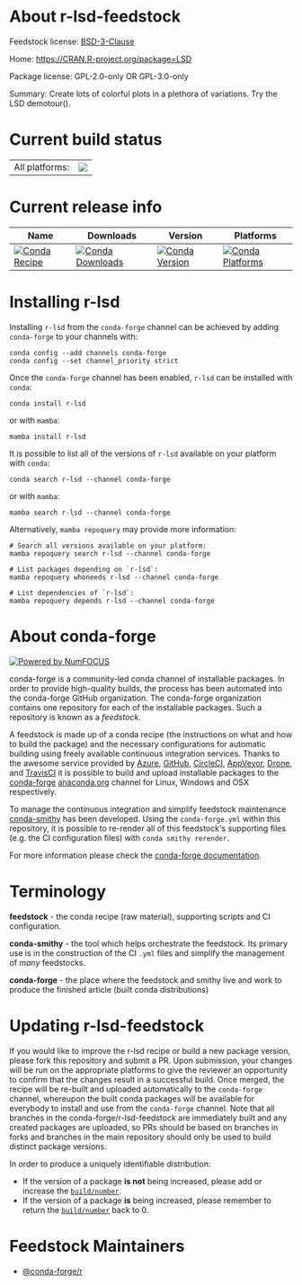 About r-lsd-feedstock
=====================

Feedstock license: [BSD-3-Clause](https://github.com/conda-forge/r-lsd-feedstock/blob/main/LICENSE.txt)

Home: https://CRAN.R-project.org/package=LSD

Package license: GPL-2.0-only OR GPL-3.0-only

Summary: Create lots of colorful plots in a plethora of variations. Try the LSD demotour().

Current build status
====================


<table><tr><td>All platforms:</td>
    <td>
      <a href="https://dev.azure.com/conda-forge/feedstock-builds/_build/latest?definitionId=1321&branchName=main">
        <img src="https://dev.azure.com/conda-forge/feedstock-builds/_apis/build/status/r-lsd-feedstock?branchName=main">
      </a>
    </td>
  </tr>
</table>

Current release info
====================

| Name | Downloads | Version | Platforms |
| --- | --- | --- | --- |
| [![Conda Recipe](https://img.shields.io/badge/recipe-r--lsd-green.svg)](https://anaconda.org/conda-forge/r-lsd) | [![Conda Downloads](https://img.shields.io/conda/dn/conda-forge/r-lsd.svg)](https://anaconda.org/conda-forge/r-lsd) | [![Conda Version](https://img.shields.io/conda/vn/conda-forge/r-lsd.svg)](https://anaconda.org/conda-forge/r-lsd) | [![Conda Platforms](https://img.shields.io/conda/pn/conda-forge/r-lsd.svg)](https://anaconda.org/conda-forge/r-lsd) |

Installing r-lsd
================

Installing `r-lsd` from the `conda-forge` channel can be achieved by adding `conda-forge` to your channels with:

```
conda config --add channels conda-forge
conda config --set channel_priority strict
```

Once the `conda-forge` channel has been enabled, `r-lsd` can be installed with `conda`:

```
conda install r-lsd
```

or with `mamba`:

```
mamba install r-lsd
```

It is possible to list all of the versions of `r-lsd` available on your platform with `conda`:

```
conda search r-lsd --channel conda-forge
```

or with `mamba`:

```
mamba search r-lsd --channel conda-forge
```

Alternatively, `mamba repoquery` may provide more information:

```
# Search all versions available on your platform:
mamba repoquery search r-lsd --channel conda-forge

# List packages depending on `r-lsd`:
mamba repoquery whoneeds r-lsd --channel conda-forge

# List dependencies of `r-lsd`:
mamba repoquery depends r-lsd --channel conda-forge
```


About conda-forge
=================

[![Powered by
NumFOCUS](https://img.shields.io/badge/powered%20by-NumFOCUS-orange.svg?style=flat&colorA=E1523D&colorB=007D8A)](https://numfocus.org)

conda-forge is a community-led conda channel of installable packages.
In order to provide high-quality builds, the process has been automated into the
conda-forge GitHub organization. The conda-forge organization contains one repository
for each of the installable packages. Such a repository is known as a *feedstock*.

A feedstock is made up of a conda recipe (the instructions on what and how to build
the package) and the necessary configurations for automatic building using freely
available continuous integration services. Thanks to the awesome service provided by
[Azure](https://azure.microsoft.com/en-us/services/devops/), [GitHub](https://github.com/),
[CircleCI](https://circleci.com/), [AppVeyor](https://www.appveyor.com/),
[Drone](https://cloud.drone.io/welcome), and [TravisCI](https://travis-ci.com/)
it is possible to build and upload installable packages to the
[conda-forge](https://anaconda.org/conda-forge) [anaconda.org](https://anaconda.org/)
channel for Linux, Windows and OSX respectively.

To manage the continuous integration and simplify feedstock maintenance
[conda-smithy](https://github.com/conda-forge/conda-smithy) has been developed.
Using the ``conda-forge.yml`` within this repository, it is possible to re-render all of
this feedstock's supporting files (e.g. the CI configuration files) with ``conda smithy rerender``.

For more information please check the [conda-forge documentation](https://conda-forge.org/docs/).

Terminology
===========

**feedstock** - the conda recipe (raw material), supporting scripts and CI configuration.

**conda-smithy** - the tool which helps orchestrate the feedstock.
                   Its primary use is in the construction of the CI ``.yml`` files
                   and simplify the management of *many* feedstocks.

**conda-forge** - the place where the feedstock and smithy live and work to
                  produce the finished article (built conda distributions)


Updating r-lsd-feedstock
========================

If you would like to improve the r-lsd recipe or build a new
package version, please fork this repository and submit a PR. Upon submission,
your changes will be run on the appropriate platforms to give the reviewer an
opportunity to confirm that the changes result in a successful build. Once
merged, the recipe will be re-built and uploaded automatically to the
`conda-forge` channel, whereupon the built conda packages will be available for
everybody to install and use from the `conda-forge` channel.
Note that all branches in the conda-forge/r-lsd-feedstock are
immediately built and any created packages are uploaded, so PRs should be based
on branches in forks and branches in the main repository should only be used to
build distinct package versions.

In order to produce a uniquely identifiable distribution:
 * If the version of a package **is not** being increased, please add or increase
   the [``build/number``](https://docs.conda.io/projects/conda-build/en/latest/resources/define-metadata.html#build-number-and-string).
 * If the version of a package **is** being increased, please remember to return
   the [``build/number``](https://docs.conda.io/projects/conda-build/en/latest/resources/define-metadata.html#build-number-and-string)
   back to 0.

Feedstock Maintainers
=====================

* [@conda-forge/r](https://github.com/conda-forge/r/)

